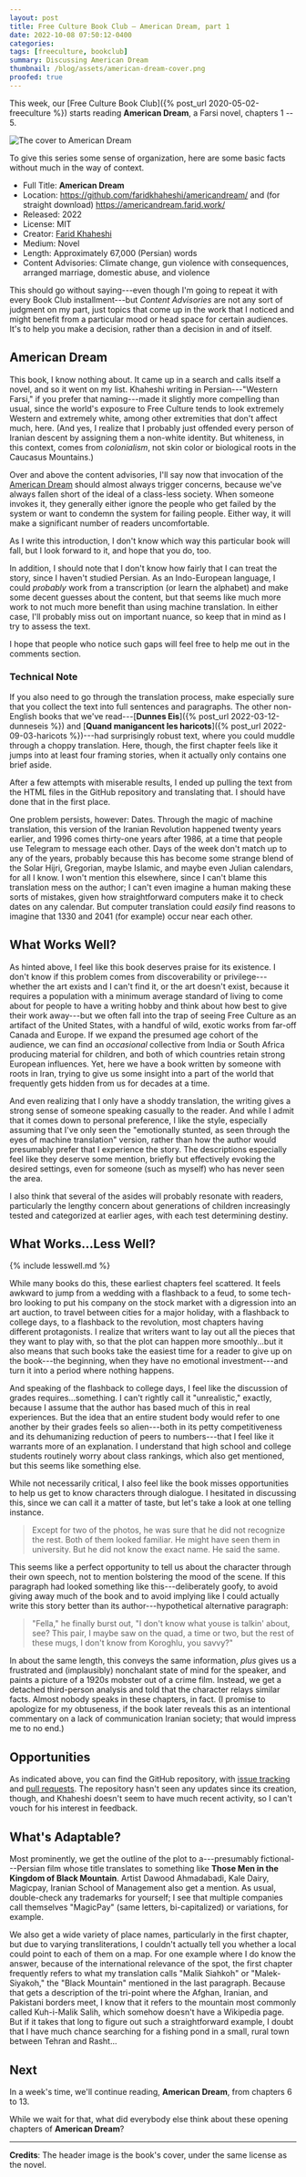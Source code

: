 ```yaml
---
layout: post
title: Free Culture Book Club — American Dream, part 1
date: 2022-10-08 07:50:12-0400
categories:
tags: [freeculture, bookclub]
summary: Discussing American Dream
thumbnail: /blog/assets/american-dream-cover.png
proofed: true
---
```


This week, our [Free Culture Book Club]({% post_url 2020-05-02-freeculture %}) starts reading **American Dream**, a Farsi novel, chapters 1 -- 5.

![The cover to American Dream](/blog/assets/american-dream-cover.png "Unfortunately not something that I'd pick off the shelf, but still catches my interest")

To give this series some sense of organization, here are some basic facts without much in the way of context.

 * Full Title:  **American Dream**
 * Location:  <https://github.com/faridkhaheshi/americandream/> and (for straight download) <https://americandream.farid.work/>
 * Released:  2022
 * License:  MIT
 * Creator:  [Farid Khaheshi](https://farid.work/)
 * Medium:  Novel
 * Length:  Approximately 67,000 (Persian) words
 * Content Advisories:  Climate change, gun violence with consequences, arranged marriage, domestic abuse, and violence

This should go without saying---even though I'm going to repeat it with every Book Club installment---but *Content Advisories* are not any sort of judgment on my part, just topics that come up in the work that I noticed and might benefit from a particular mood or head space for certain audiences.  It's to help you make a decision, rather than a decision in and of itself.

## American Dream

This book, I know nothing about.  It came up in a search and calls itself a novel, and so it went on my list.  Khaheshi writing in Persian---"Western Farsi," if you prefer that naming---made it slightly more compelling than usual, since the world's exposure to Free Culture tends to look extremely Western and extremely white, among other extremities that don't affect much, here.  (And yes, I realize that I probably just offended every person of Iranian descent by assigning them a non-white identity.  But whiteness, in this context, comes from *colonialism*, not skin color or biological roots in the Caucasus Mountains.)

Over and above the content advisories, I'll say now that invocation of the [American Dream](https://en.wikipedia.org/wiki/American_Dream) should almost always trigger concerns, because we've always fallen short of the ideal of a class-less society.  When someone invokes it, they generally either ignore the people who get failed by the system or want to condemn the system for failing people.  Either way, it will make a significant number of readers uncomfortable.

As I write this introduction, I don't know which way this particular book will fall, but I look forward to it, and hope that you do, too.

In addition, I should note that I don't know how fairly that I can treat the story, since I haven't studied Persian.  As an Indo-European language, I could *probably* work from a transcription (or learn the alphabet) and make some decent guesses about the content, but that seems like much more work to not much more benefit than using machine translation.  In either case, I'll probably miss out on important nuance, so keep that in mind as I try to assess the text.

I hope that people who notice such gaps will feel free to help me out in the comments section.

### Technical Note

If you also need to go through the translation process, make especially sure that you collect the text into full sentences and paragraphs.  The other non-English books that we've read---[**Dunnes Eis**]({% post_url 2022-03-12-dunneseis %}) and [**Quand manigancent les haricots**]({% post_url 2022-09-03-haricots %})---had surprisingly robust text, where you could muddle through a choppy translation.  Here, though, the first chapter feels like it jumps into at least four framing stories, when it actually only contains one brief aside.

After a few attempts with miserable results, I ended up pulling the text from the HTML files in the GitHub repository and translating that.  I should have done that in the first place.

One problem persists, however:  Dates.  Through the magic of machine translation, this version of the Iranian Revolution happened twenty years earlier, and 1996 comes thirty-one years after 1986, at a time that people use Telegram to message each other.  Days of the week don't match up to any of the years, probably because this has become some strange blend of the Solar Hijri, Gregorian, maybe Islamic, and maybe even Julian calendars, for all I know.  I won't mention this elsewhere, since I can't blame this translation mess on the author; I can't even imagine a human making these sorts of mistakes, given how straightforward computers make it to check dates on any calendar.  But computer translation could *easily* find reasons to imagine that 1330 and 2041 (for example) occur near each other.

## What Works Well?

As hinted above, I feel like this book deserves praise for its existence.  I don't know if this problem comes from discoverability or privilege---whether the art exists and I can't find it, or the art doesn't exist, because it requires a population with a minimum average standard of living to come about for people to have a writing hobby and think about how best to give their work away---but we often fall into the trap of seeing Free Culture as an artifact of the United States, with a handful of wild, exotic works from far-off Canada and Europe.  If we expand the presumed age cohort of the audience, we can find an *occasional* collective from India or South Africa producing material for children, and both of which countries retain strong European influences.  Yet, here we have a book written by someone with roots in Iran, trying to give us some insight into a part of the world that frequently gets hidden from us for decades at a time.

And even realizing that I only have a shoddy translation, the writing gives a strong sense of someone speaking casually to the reader.  And while I admit that it comes down to personal preference, I like the style, especially assuming that I've only seen the "emotionally stunted, as seen through the eyes of machine translation" version, rather than how the author would presumably prefer that I experience the story.  The descriptions especially feel like they deserve some mention, briefly but effectively evoking the desired settings, even for someone (such as myself) who has never seen the area.

I also think that several of the asides will probably resonate with readers, particularly the lengthy concern about generations of children increasingly tested and categorized at earlier ages, with each test determining destiny.

## What Works...Less Well?

{% include lesswell.md %}

While many books do this, these earliest chapters feel scattered.  It feels awkward to jump from a wedding with a flashback to a feud, to some tech-bro looking to put his company on the stock market with a digression into an art auction, to travel between cities for a major holiday, with a flashback to college days, to a flashback to the revolution, most chapters having different protagonists.  I realize that writers want to lay out all the pieces that they want to play with, so that the plot can happen more smoothly...but it also means that such books take the easiest time for a reader to give up on the book---the beginning, when they have no emotional investment---and turn it into a period where nothing happens.

And speaking of the flashback to college days, I feel like the discussion of grades requires...something.  I can't rightly call it "unrealistic," exactly, because I assume that the author has based much of this in real experiences.  But the idea that an entire student body would refer to one another by their grades feels so alien---both in its petty competitiveness and its dehumanizing reduction of peers to numbers---that I feel like it warrants more of an explanation.  I understand that high school and college students routinely worry about class rankings, which also get mentioned, but this seems like something else.

While not necessarily critical, I also feel like the book misses opportunities to help us get to know characters through dialogue.  I hesitated in discussing this, since we can call it a matter of taste, but let's take a look at one telling instance.

 > Except for two of the photos, he was sure that he did not recognize the rest. Both of them looked familiar. He might have seen them in university. But he did not know the exact name. He said the same.

This seems like a perfect opportunity to tell us about the character through their own speech, not to mention bolstering the mood of the scene.  If this paragraph had looked something like this---deliberately goofy, to avoid giving away much of the book and to avoid implying like I could actually write this story better than its author---hypothetical alternative paragraph:

 > "Fella," he finally burst out, "I don't know what youse is talkin' about, see?  This pair, I maybe saw on the quad, a time or two, but the rest of these mugs, I don't know from Koroghlu, you savvy?"

In about the same length, this conveys the same information, *plus* gives us a frustrated and (implausibly) nonchalant state of mind for the speaker, and paints a picture of a 1920s mobster out of a crime film.  Instead, we get a detached third-person analysis and told that the character relays similar facts.  Almost nobody speaks in these chapters, in fact.  (I promise to apologize for my obtuseness, if the book later reveals this as an intentional commentary on a lack of communication Iranian society; that would impress me to no end.)

## Opportunities

As indicated above, you can find the GitHub <i class='fab fa-github'></i> repository, with [issue tracking](https://github.com/faridkhaheshi/americandream/issues) and [pull requests](https://github.com/faridkhaheshi/americandream/pulls).  The repository hasn't seen any updates since its creation, though, and Khaheshi doesn't seem to have much recent activity, so I can't vouch for his interest in feedback.

## What's Adaptable?

Most prominently, we get the outline of the plot to a---presumably fictional---Persian film whose title translates to something like **Those Men in the Kingdom of Black Mountain**.  Artist Dawood Ahmadabadi, Kale Dairy, Magicpay, Iranian School of Management also get a mention.  As usual, double-check any trademarks for yourself; I see that multiple companies call themselves "MagicPay" (same letters, bi-capitalized) or variations, for example.

We also get a wide variety of place names, particularly in the first chapter, but due to varying transliterations, I couldn't actually tell you whether a local could point to each of them on a map.  For one example where I do know the answer, because of the international relevance of the spot, the first chapter frequently refers to what my translation calls "Malik Siahkoh" or "Malek-Siyakoh," the "Black Mountain" mentioned in the last paragraph.  Because that gets a description of the tri-point where the Afghan, Iranian, and Pakistani borders meet, I know that it refers to the mountain most commonly called Kuh-i-Malik Salih, which somehow doesn't have a Wikipedia page.  But if it takes that long to figure out such a straightforward example, I doubt that I have much chance searching for a fishing pond in a small, rural town between Tehran and Rasht...

## Next

In a week's time, we'll continue reading, **American Dream**, from chapters 6 to 13.

While we wait for that, what did everybody else think about these opening chapters of **American Dream**?

* * *

**Credits**:  The header image is the book's cover, under the same license as the novel.
